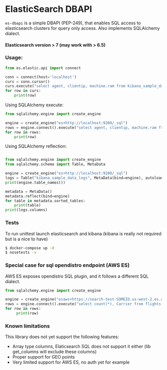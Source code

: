 # ElasticSearch DBAPI

`es-dbapi` is a simple DBAPI (PEP-249), that enables SQL access to elasticsearch
clusters for query only access. Also implements SQLAlchemy dialect. 

#### Elasticsearch version > 7 (may work with > 6.5)

### Usage:

```python
from es.elastic.api import connect

conn = connect(host='localhost')
curs = conn.cursor()
curs.execute("select agent, clientip, machine.ram from kibana_sample_data_logs LIMIT 10")
for row in curs:
    print(row)
```

Using SQLAlchemy execute:

```python
from sqlalchemy.engine import create_engine

engine = create_engine("es+http://localhost:9200/_sql")
rows = engine.connect().execute("select agent, clientip, machine.ram from kibana_sample_data_logs LIMIT 10")
for row in rows:
    print(row)

```

Using SQLAlchemy reflection:

```python

from sqlalchemy.engine import create_engine
from sqlalchemy.schema import Table, MetaData

engine = create_engine("es+http://localhost:9200/_sql")
logs = Table("kibana_sample_data_logs", MetaData(bind=engine), autoload=True)
print(engine.table_names())

metadata = MetaData()
metadata.reflect(bind=engine)
for table in metadata.sorted_tables:
    print(table)
print(logs.columns)
```

### Tests

To run unittest launch elasticsearch and kibana (kibana is really not required but is a nice to have)

```bash
$ docker-compose up -d
$ nosetests -v
```

### Special case for sql opendistro endpoint (AWS ES)

AWS ES exposes opendistro SQL plugin, and it follows a different SQL dialect. 

```python
from sqlalchemy.engine import create_engine

engine = create_engine("esaws+https://search-test-SOMEID.us-west-2.es.amazonaws.com:443/")
rows = engine.connect().execute("select count(*), Carrier from flights GROUP BY Carrier")
for row in rows:
     print(row)
```

### Known limitations

This library does not yet support the following features:

- Array type columns, Elaticsearch SQL does not support it either 
(lib get_columns will exclude these columns)
- Proper support for GEO points
- Very limited support for AWS ES, no auth yet for example
